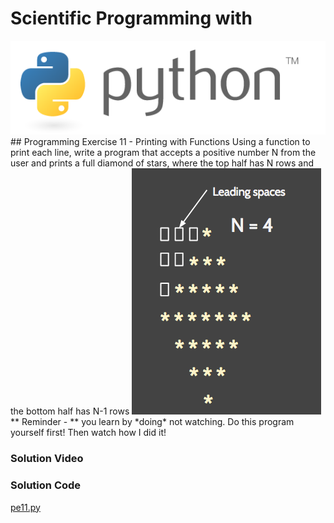 # Scientific Programming with 
<img src="../../imgs/python.png"/>
## Programming Exercise 11 - Printing with Functions
Using a function to print each line, write a program that accepts a positive number N from the user and prints a full diamond of stars, where the top half has N rows and the bottom half has N-1 rows

<img src="example.png"/>


<div class="highlight">** Reminder -  ** you learn by *doing* not watching.  Do this program yourself first!  Then watch how I did it!</div>

### Solution Video

### Solution Code
[pe11.py](pe11.py)



